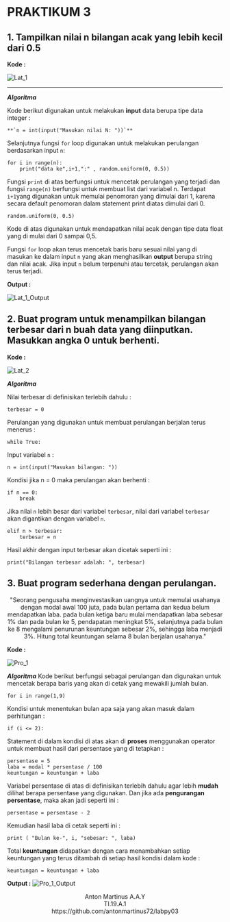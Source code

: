 # PRAKTIKUM 3
## 1. Tampilkan nilai n bilangan acak yang lebih kecil dari 0.5
**Kode :**

![Lat_1](1_Lat_1)

***

***Algoritma***

Kode berikut digunakan untuk melakukan **input** data berupa tipe data integer :

    **`n = int(input("Masukan nilai N: "))`**
 
Selanjutnya fungsi `for` loop digunakan untuk melakukan perulangan berdasarkan input `n`:

    for i in range(n):
	    print("data ke",i+1,":" , random.uniform(0, 0.5))

Fungsi `print` di atas berfungsi untuk mencetak perulangan yang terjadi dan  fungsi `range(n)` berfungsi untuk membuat list dari variabel n. Terdapat `i+1`yang digunakan untuk memulai penomoran yang dimulai dari 1, karena secara default penomoran dalam statement print diatas dimulai dari 0.

    random.uniform(0, 0.5)
Kode di atas digunakan untuk mendapatkan nilai acak dengan tipe data float yang di mulai dari  0 sampai 0,5.

Fungsi `for` loop akan terus mencetak baris baru sesuai nilai yang di masukan ke dalam input `n` yang akan menghasilkan **output** berupa string dan nilai acak. Jika input `n` belum terpenuhi atau tercetak, perulangan akan terus terjadi.

**Output :**

![Lat_1_Output](1_Lat_1_Output)

## 2. Buat program untuk menampilkan bilangan terbesar dari n buah data yang diinputkan. Masukkan angka 0 untuk berhenti.

**Kode :**

![Lat_2](3_Lat_2)

***Algoritma***

Nilai terbesar di definisikan terlebih dahulu :

    terbesar = 0

Perulangan yang digunakan untuk membuat perulangan berjalan terus menerus :

    while True:

Input variabel `n` :

    n = int(input("Masukan bilangan: "))
Kondisi jika n = 0 maka perulangan akan berhenti :

    if n == 0:
	    break
Jika nilai `n` lebih besar dari variabel `terbesar`, nilai dari variabel `terbesar` akan digantikan dengan variabel `n`.

    elif n > terbesar:
	    terbesar = n

Hasil akhir dengan input terbesar akan dicetak seperti ini :

    print("Bilangan terbesar adalah: ", terbesar)
    
## 3. Buat program sederhana dengan perulangan. 
<p align=center>"Seorang pengusaha menginvestasikan uangnya untuk memulai usahanya dengan modal awal 100 juta, pada bulan pertama dan kedua belum mendapatkan laba. pada bulan ketiga baru mulai mendapatkan laba sebesar 1% dan pada bulan ke 5, pendapatan meningkat 5%, selanjutnya pada bulan ke 8 mengalami penurunan keuntungan sebesar 2%, sehingga laba menjadi 3%. Hitung total keuntungan selama 8 bulan berjalan usahanya."<p>

**Kode :**

![Pro_1](5_Pro_1)

***Algoritma***
Kode berikut berfungsi sebagai perulangan dan digunakan untuk mencetak berapa baris yang akan di cetak yang mewakili jumlah bulan.

    for i in range(1,9)
Kondisi untuk menentukan bulan apa saja yang akan masuk dalam perhitungan :

    if (i <= 2):
Statement di dalam kondisi di atas akan di **proses** menggunakan operator untuk membuat hasil dari persentase yang di tetapkan :

    persentase = 5  
    laba = modal * persentase / 100
    keuntungan = keuntungan + laba
Variabel persentase di atas di definisikan terlebih dahulu agar lebih **mudah** dilihat berapa persentase yang digunakan. Dan jika ada **pengurangan persentase**, maka akan jadi seperti ini :

    persentase = persentase - 2

Kemudian hasil laba di cetak seperti ini :

    print ( "Bulan ke-", i, "sebesar: ", laba)

Total **keuntungan** didapatkan dengan cara menambahkan setiap keuntungan yang terus ditambah di setiap hasil kondisi dalam kode :

    keuntungan = keuntungan + laba

**Output :**
![Pro_1_Output](6_Pro_1_Output)

<p align=center>
Anton Martinus A.A.Y
<br>
TI.19.A.1
<br>
https://github.com/antonmartinus72/labpy03